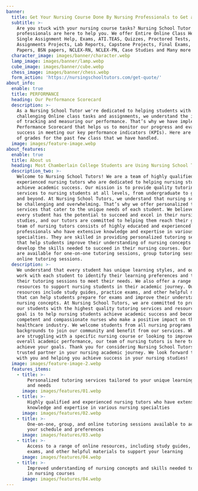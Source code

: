 ```yaml
---
banner:
  title: Get Your Nursing Course Done By Nursing Professionals to Get an A
  subtitle: >-
    Are you stuck with your nursing course tasks? Nursing School Tutor's Nursing
    professionals are here to help you. We offer Entire Online Class Help,
    Single Assignment Help, Exams, ATI.TEAS, Quizzes, Proctored Tests, Midterms
    Assignments Projects, Lab Reports, Capstone Projects, Final Exams, Research
    Papers, BSN papers, NCLEX-RN, NCLEX-PN, Case Studies and Many more!
  character_image: images/banner/character.webp
  lamp_image: images/banner/lamp.webp
  cube_image: images/banner/cube.webp
  chess_image: images/banner/chess.webp
  form_action: 'https://nursingschooltutors.com/get-quote/'
about_info:
  enable: true
  title: PERFORMANCE
  heading: Our Performance Scorecard
  description: >-
    As a Nursing School Tutor we're dedicated to helping students with
    challenging Online class tasks and assignments, we understand the importance
    of tracking and measuring our performance. That’s why we have implemented a
    Performance Scorecard that helps us to monitor our progress and evaluate our
    success in meeting our key performance indicators (KPIs). Here are samples
    of grades for the past few class that we have handled. 
  image: images/feature-image.webp
about_features:
  enable: true
  title: About us
  heading: Most Chamberlain College Students are Using Nursing School Tutors!
  description_two: >-
    Welcome to Nursing School Tutors! We are a team of highly qualified and
    experienced nursing tutors who are dedicated to helping nursing students
    achieve academic success. Our mission is to provide quality tutoring
    services to nursing students at all levels, from undergraduate to graduate
    and beyond. At Nursing School Tutors, we understand that nursing school can
    be challenging and overwhelming. That’s why we offer personalized tutoring
    services that cater to the unique needs of each student. We believe that
    every student has the potential to succeed and excel in their nursing
    studies, and our tutors are committed to helping them reach their goals. Our
    team of nursing tutors consists of highly educated and experienced
    professionals who have extensive knowledge and expertise in various nursing
    specialties. They are skilled in providing personalized tutoring services
    that help students improve their understanding of nursing concepts and
    develop the skills needed to succeed in their nursing courses. Our tutors
    are available for one-on-one tutoring sessions, group tutoring sessions, and
    online tutoring sessions. 
  description: >-
    We understand that every student has unique learning styles, and our tutors
    work with each student to identify their learning preferences and tailor
    their tutoring sessions to meet their needs. We also offer a range of
    resources to support nursing students in their academic journey. Our online
    resources include study guides, practice exams, and other helpful materials
    that can help students prepare for exams and improve their understanding of
    nursing concepts. At Nursing School Tutors, we are committed to providing
    our students with the highest quality tutoring services and resources. Our
    goal is to help nursing students achieve academic success and become
    competent and compassionate nurses who make a positive impact on the
    healthcare industry. We welcome students from all nursing programs and
    backgrounds to join our community and benefit from our services. Whether you
    are struggling with a specific nursing course or looking to improve your
    overall academic performance, our team of nursing tutors is here to help you
    achieve your goals. Thank you for considering Nursing School Tutors as your
    trusted partner in your nursing academic journey. We look forward to working
    with you and helping you achieve success in your nursing studies!
  image: images/feature-image-2.webp
  features_items:
    - title: >-
        Personalized tutoring services tailored to your unique learning style
        and needs
      image: images/features/01.webp
    - title: >-
        Highly qualified and experienced nursing tutors who have extensive
        knowledge and expertise in various nursing specialties
      image: images/features/02.webp
    - title: >-
        One-on-one, group, and online tutoring sessions available to accommodate
        your schedule and preferences
      image: images/features/03.webp
    - title: >-
        Access to a range of online resources, including study guides, practice
        exams, and other helpful materials to support your learning
      image: images/features/04.webp
    - title: >-
        Improved understanding of nursing concepts and skills needed to succeed
        in nursing courses
      image: images/features/04.webp
---
```


